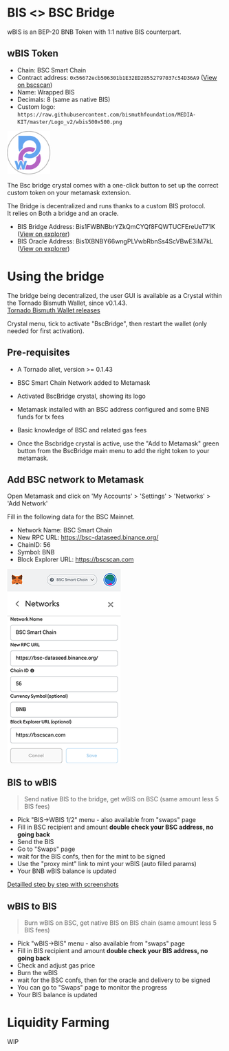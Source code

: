 # BIS <> BSC Bridge

wBIS is an BEP-20 BNB Token with 1:1 native BIS counterpart.

## wBIS Token

- Chain: BSC Smart Chain
- Contract address: `0x56672ecb506301b1E32ED28552797037c54D36A9`  ([View on bscscan](https://bscscan.com/token/0x56672ecb506301b1E32ED28552797037c54D36A9))
- Name: Wrapped BIS
- Decimals: 8 (same as native BIS)
- Custom logo: `https://raw.githubusercontent.com/bismuthfoundation/MEDIA-KIT/master/Logo_v2/wbis500x500.png`

<img src="wbis500x500t.png" width="100" height="100" />

The Bsc bridge crystal comes with a one-click button to set up the correct custom token on your metamask extension. 

The Bridge is decentralized and runs thanks to a custom BIS protocol.  
It relies on Both a bridge and an oracle.  
- BIS Bridge Address: Bis1FWBNBbrYZkQmCYQf8FQWTUCFEreUeT71K ([View on explorer](http://bismuth.im/search?quicksearch=Bis1FWBNBbrYZkQmCYQf8FQWTUCFEreUeT71K))
- BIS Oracle Address: Bis1XBNBY66wngPLVwbRbnSs4ScVBwE3iM7kL ([View on explorer](http://bismuth.im/search?quicksearch=Bis1XBNBY66wngPLVwbRbnSs4ScVBwE3iM7kL))

# Using the bridge

The bridge being decentralized, the user GUI is available as a Crystal within the Tornado Bismuth Wallet, since v0.1.43.  
[Tornado Bismuth Wallet releases](https://github.com/bismuthfoundation/TornadoWallet/releases)

Crystal menu, tick to activate "BscBridge", then restart the wallet (only needed for first activation).

## Pre-requisites

- A Tornado allet, version >= 0.1.43
- BSC Smart Chain Network added to Metamask
- Activated BscBridge crystal, showing its logo
- Metamask installed with an BSC address configured and some BNB funds for tx fees  
- Basic knowledge of BSC and related gas fees


- Once the Bscbridge crystal is active, use the "Add to Metamask" green button from the BscBridge main menu to add the right token to your metamask.

## Add BSC network to Metamask

Open Metamask and click on 'My Accounts' > 'Settings' > 'Networks' > 'Add Network'

Fill in the following data for the BSC Mainnet.

- Network Name: BSC Smart Chain
- New RPC URL: https://bsc-dataseed.binance.org/
- ChainID: 56
- Symbol: BNB
- Block Explorer URL: https://bscscan.com

![](pics/bsc-metamask-450.png)

## BIS to wBIS

> Send native BIS to the bridge, get wBIS on BSC (same amount less 5 BIS fees)

- Pick "BIS->WBIS 1/2" menu - also available from "swaps" page
- Fill in BSC recipient and amount **double check your BSC address, no going back**
- Send the BIS
- Go to "Swaps" page
- wait for the BIS confs, then for the mint to be signed
- Use the "proxy mint" link to mint your wBIS (auto filled params)
- Your BNB wBIS balance is updated

[Detailled step by step with screenshots](BIS_TO_WBIS_DETAIL.md)

## wBIS to BIS

> Burn wBIS on BSC, get native BIS on BIS chain (same amount less 5 BIS fees)

- Pick "wBIS->BIS" menu - also available from "swaps" page
- Fill in BIS recipient and amount  **double check your BIS address, no going back**
- Check and adjust gas price
- Burn the wBIS
- wait for the BSC confs, then for the oracle and delivery to be signed
- You can go to "Swaps" page to monitor the progress
- Your BIS balance is updated

# Liquidity Farming

WIP
 
